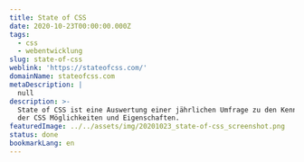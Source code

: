 ```yaml
---
title: State of CSS
date: 2020-10-23T00:00:00.000Z
tags:
  - css
  - webentwicklung
slug: state-of-css
weblink: 'https://stateofcss.com/'
domainName: stateofcss.com
metaDescription: |
  null
description: >-
  State of CSS ist eine Auswertung einer jährlichen Umfrage zu den Kenntnissen
  der CSS Möglichkeiten und Eigenschaften.
featuredImage: ../../assets/img/20201023_state-of-css_screenshot.png
status: done
bookmarkLang: en
---
```



